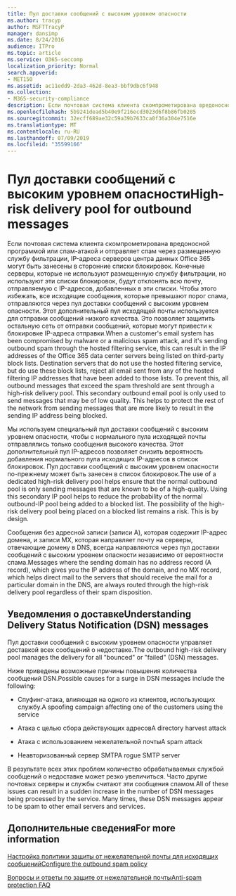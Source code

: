 ```yaml
---
title: Пул доставки сообщений с высоким уровнем опасности
ms.author: tracyp
author: MSFTTracyP
manager: dansimp
ms.date: 8/24/2016
audience: ITPro
ms.topic: article
ms.service: O365-seccomp
localization_priority: Normal
search.appverid:
- MET150
ms.assetid: ac11edd9-2da3-462d-8ea3-bbf9dbc6f948
ms.collection:
- M365-security-compliance
description: Если почтовая система клиента скомпрометирована вредоносной программой или спам-атакой и отправляет спам через размещенную службу фильтрации, IP-адреса серверов центра данных Office 365 могут быть занесены в сторонние списки блокировок.
ms.openlocfilehash: 5b9241dead5b40e9f216ecd3023d6f8b86fb0205
ms.sourcegitcommit: 32ecff689ae32c59a39b7633ca0f36a304e7516e
ms.translationtype: MT
ms.contentlocale: ru-RU
ms.lasthandoff: 07/09/2019
ms.locfileid: "35599166"
---
```

# <a name="high-risk-delivery-pool-for-outbound-messages"></a><span data-ttu-id="bab4e-103">Пул доставки сообщений с высоким уровнем опасности</span><span class="sxs-lookup"><span data-stu-id="bab4e-103">High-risk delivery pool for outbound messages</span></span>

<span data-ttu-id="bab4e-p101">Если почтовая система клиента скомпрометирована вредоносной программой или спам-атакой и отправляет спам через размещенную службу фильтрации, IP-адреса серверов центра данных Office 365 могут быть занесены в сторонние списки блокировок. Конечные серверы, которые не используют размещенную службу фильтрации, но используют эти списки блокировок, будут отклонять всю почту, отправляемую с IP-адресов, добавленных в эти списки. Чтобы этого избежать, все исходящие сообщения, которые превышают порог спама, отправляются через пул доставки сообщений с высоким уровнем опасности. Этот дополнительный пул исходящей почты используется для отправки сообщений низкого качества. Это позволяет защитить остальную сеть от отправки сообщений, которые могут привести к блокировке IP-адреса отправки.</span><span class="sxs-lookup"><span data-stu-id="bab4e-p101">When a customer's email system has been compromised by malware or a malicious spam attack, and it's sending outbound spam through the hosted filtering service, this can result in the IP addresses of the Office 365 data center servers being listed on third-party block lists. Destination servers that do not use the hosted filtering service, but do use these block lists, reject all email sent from any of the hosted filtering IP addresses that have been added to those lists. To prevent this, all outbound messages that exceed the spam threshold are sent through a high-risk delivery pool. This secondary outbound email pool is only used to send messages that may be of low quality. This helps to protect the rest of the network from sending messages that are more likely to result in the sending IP address being blocked.</span></span>
  
<span data-ttu-id="bab4e-p102">Мы используем специальный пул доставки сообщений с высоким уровнем опасности, чтобы с нормального пула исходящей почты отправлялись только сообщения высокого качества. Этот дополнительный пул IP-адресов позволяет снизить вероятность добавления нормального пула исходящих IP-адресов в список блокировок. Пул доставки сообщений с высоким уровнем опасности по-прежнему может быть занесен в список блокировок.</span><span class="sxs-lookup"><span data-stu-id="bab4e-p102">The use of a dedicated high-risk delivery pool helps ensure that the normal outbound pool is only sending messages that are known to be of a high-quality. Using this secondary IP pool helps to reduce the probability of the normal outbound-IP pool being added to a blocked list. The possibility of the high-risk delivery pool being placed on a blocked list remains a risk. This is by design.</span></span>
  
<span data-ttu-id="bab4e-113">Сообщения без адресной записи (записи A), которая содержит IP-адрес домена, и записи MX, которая направляет почту на серверы, отвечающие домену в DNS, всегда направляются через пул доставки сообщений с высоким уровнем опасности независимо от вероятности спама.</span><span class="sxs-lookup"><span data-stu-id="bab4e-113">Messages where the sending domain has no address record (A record), which gives you the IP address of the domain, and no MX record, which helps direct mail to the servers that should receive the mail for a particular domain in the DNS, are always routed through the high-risk delivery pool regardless of their spam disposition.</span></span>
  
## <a name="understanding-delivery-status-notification-dsn-messages"></a><span data-ttu-id="bab4e-114">Уведомления о доставке</span><span class="sxs-lookup"><span data-stu-id="bab4e-114">Understanding Delivery Status Notification (DSN) messages</span></span>

<span data-ttu-id="bab4e-115">Пул доставки сообщений с высоким уровнем опасности управляет доставкой всех сообщений о недоставке.</span><span class="sxs-lookup"><span data-stu-id="bab4e-115">The outbound high-risk delivery pool manages the delivery for all "bounced" or "failed" (DSN) messages.</span></span>
  
<span data-ttu-id="bab4e-116">Ниже приведены возможные причины повышения количества сообщений DSN.</span><span class="sxs-lookup"><span data-stu-id="bab4e-116">Possible causes for a surge in DSN messages include the following:</span></span>
  
- <span data-ttu-id="bab4e-117">Спуфинг-атака, влияющая на одного из клиентов, использующих службу.</span><span class="sxs-lookup"><span data-stu-id="bab4e-117">A spoofing campaign affecting one of the customers using the service</span></span>
    
- <span data-ttu-id="bab4e-118">Атака с целью сбора действующих адресов</span><span class="sxs-lookup"><span data-stu-id="bab4e-118">A directory harvest attack</span></span>
    
- <span data-ttu-id="bab4e-119">Атака с использованием нежелательной почты</span><span class="sxs-lookup"><span data-stu-id="bab4e-119">A spam attack</span></span>
    
- <span data-ttu-id="bab4e-120">Неавторизованный сервер SMTP</span><span class="sxs-lookup"><span data-stu-id="bab4e-120">A rogue SMTP server</span></span>
    
<span data-ttu-id="bab4e-p103">В результате всех этих проблем количество обрабатываемых службой сообщений о недоставке может резко увеличиться. Часто другие почтовых серверы и службы считают эти сообщения спамом.</span><span class="sxs-lookup"><span data-stu-id="bab4e-p103">All of these issues can result in a sudden increase in the number of DSN messages being processed by the service. Many times, these DSN messages appear to be spam to other email servers and services.</span></span>
  
## <a name="for-more-information"></a><span data-ttu-id="bab4e-123">Дополнительные сведения</span><span class="sxs-lookup"><span data-stu-id="bab4e-123">For more information</span></span>

[<span data-ttu-id="bab4e-124">Настройка политики защиты от нежелательной почты для исходящих сообщений</span><span class="sxs-lookup"><span data-stu-id="bab4e-124">Configure the outbound spam policy</span></span>](configure-the-outbound-spam-policy.md)
  
[<span data-ttu-id="bab4e-125">Вопросы и ответы по защите от нежелательной почты</span><span class="sxs-lookup"><span data-stu-id="bab4e-125">Anti-spam protection FAQ</span></span>](anti-spam-protection-faq.md)
  

